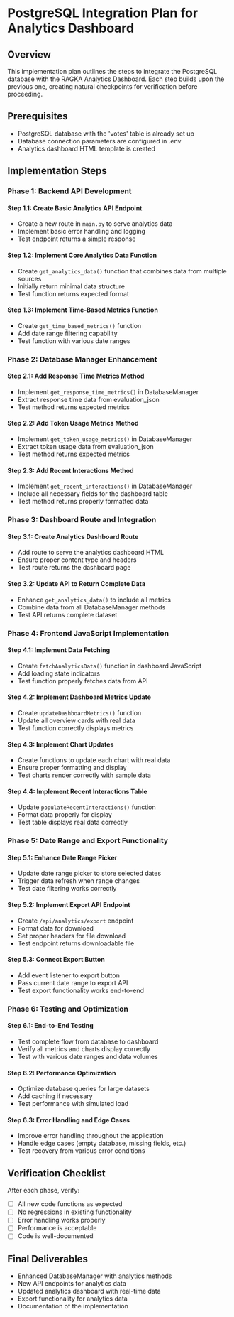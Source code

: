 # PostgreSQL Integration Plan for Analytics Dashboard

## Overview
This implementation plan outlines the steps to integrate the PostgreSQL database with the RAGKA Analytics Dashboard. Each step builds upon the previous one, creating natural checkpoints for verification before proceeding.

## Prerequisites
- PostgreSQL database with the 'votes' table is already set up
- Database connection parameters are configured in .env
- Analytics dashboard HTML template is created

## Implementation Steps

### Phase 1: Backend API Development
#### Step 1.1: Create Basic Analytics API Endpoint
- Create a new route in `main.py` to serve analytics data
- Implement basic error handling and logging
- Test endpoint returns a simple response

#### Step 1.2: Implement Core Analytics Data Function
- Create `get_analytics_data()` function that combines data from multiple sources
- Initially return minimal data structure
- Test function returns expected format

#### Step 1.3: Implement Time-Based Metrics Function
- Create `get_time_based_metrics()` function
- Add date range filtering capability
- Test function with various date ranges

### Phase 2: Database Manager Enhancement
#### Step 2.1: Add Response Time Metrics Method
- Implement `get_response_time_metrics()` in DatabaseManager
- Extract response time data from evaluation_json
- Test method returns expected metrics

#### Step 2.2: Add Token Usage Metrics Method
- Implement `get_token_usage_metrics()` in DatabaseManager
- Extract token usage data from evaluation_json
- Test method returns expected metrics

#### Step 2.3: Add Recent Interactions Method
- Implement `get_recent_interactions()` in DatabaseManager
- Include all necessary fields for the dashboard table
- Test method returns properly formatted data

### Phase 3: Dashboard Route and Integration
#### Step 3.1: Create Analytics Dashboard Route
- Add route to serve the analytics dashboard HTML
- Ensure proper content type and headers
- Test route returns the dashboard page

#### Step 3.2: Update API to Return Complete Data
- Enhance `get_analytics_data()` to include all metrics
- Combine data from all DatabaseManager methods
- Test API returns complete dataset

### Phase 4: Frontend JavaScript Implementation
#### Step 4.1: Implement Data Fetching
- Create `fetchAnalyticsData()` function in dashboard JavaScript
- Add loading state indicators
- Test function properly fetches data from API

#### Step 4.2: Implement Dashboard Metrics Update
- Create `updateDashboardMetrics()` function
- Update all overview cards with real data
- Test function correctly displays metrics

#### Step 4.3: Implement Chart Updates
- Create functions to update each chart with real data
- Ensure proper formatting and display
- Test charts render correctly with sample data

#### Step 4.4: Implement Recent Interactions Table
- Update `populateRecentInteractions()` function
- Format data properly for display
- Test table displays real data correctly

### Phase 5: Date Range and Export Functionality
#### Step 5.1: Enhance Date Range Picker
- Update date range picker to store selected dates
- Trigger data refresh when range changes
- Test date filtering works correctly

#### Step 5.2: Implement Export API Endpoint
- Create `/api/analytics/export` endpoint
- Format data for download
- Set proper headers for file download
- Test endpoint returns downloadable file

#### Step 5.3: Connect Export Button
- Add event listener to export button
- Pass current date range to export API
- Test export functionality works end-to-end

### Phase 6: Testing and Optimization
#### Step 6.1: End-to-End Testing
- Test complete flow from database to dashboard
- Verify all metrics and charts display correctly
- Test with various date ranges and data volumes

#### Step 6.2: Performance Optimization
- Optimize database queries for large datasets
- Add caching if necessary
- Test performance with simulated load

#### Step 6.3: Error Handling and Edge Cases
- Improve error handling throughout the application
- Handle edge cases (empty database, missing fields, etc.)
- Test recovery from various error conditions

## Verification Checklist
After each phase, verify:
- [ ] All new code functions as expected
- [ ] No regressions in existing functionality
- [ ] Error handling works properly
- [ ] Performance is acceptable
- [ ] Code is well-documented

## Final Deliverables
- Enhanced DatabaseManager with analytics methods
- New API endpoints for analytics data
- Updated analytics dashboard with real-time data
- Export functionality for analytics data
- Documentation of the implementation
